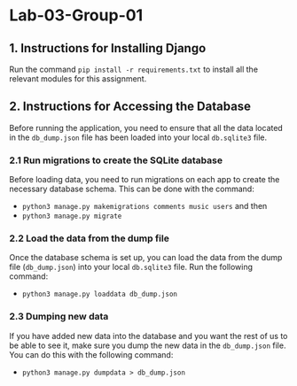 # Lab-03-Group-01

## 1. Instructions for Installing Django
Run the command `pip install -r requirements.txt` to install all the relevant modules for this assignment.

## 2. Instructions for Accessing the Database
Before running the application, you need to ensure that all the data located in the `db_dump.json` file has been loaded into your local `db.sqlite3` file.

### 2.1 Run migrations to create the SQLite database
 Before loading data, you need to run migrations on each app to create the necessary database schema. This can be done with the command: 
 * `python3 manage.py makemigrations comments music users` and then 
 * `python3 manage.py migrate`

### 2.2 Load the data from the dump file
Once the database schema is set up, you can load the data from the dump file (`db_dump.json`) into your local `db.sqlite3` file. Run the following command: 
* `python3 manage.py loaddata db_dump.json`

### 2.3 Dumping new data
If you have added new data into the database and you want the rest of us to be able to see it, make sure you dump the new data in the `db_dump.json` file. You can do this with the following command:
* `python3 manage.py dumpdata > db_dump.json`